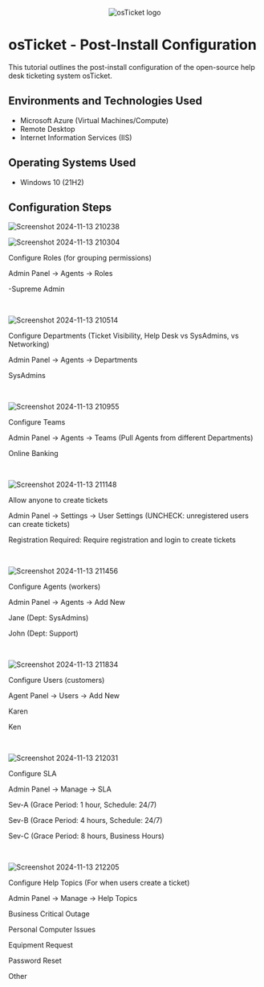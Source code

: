<p align="center">
<img src="https://i.imgur.com/Clzj7Xs.png" alt="osTicket logo"/>
</p>

<h1>osTicket - Post-Install Configuration</h1>
This tutorial outlines the post-install configuration of the open-source help desk ticketing system osTicket.<br />



<h2>Environments and Technologies Used</h2>

- Microsoft Azure (Virtual Machines/Compute)
- Remote Desktop
- Internet Information Services (IIS)

<h2>Operating Systems Used </h2>

- Windows 10</b> (21H2)


<h2>Configuration Steps</h2>

<p>

![Screenshot 2024-11-13 210238](https://github.com/user-attachments/assets/32326268-00ed-4467-a233-6e6894af873f)

![Screenshot 2024-11-13 210304](https://github.com/user-attachments/assets/4329f9c8-5d5c-4ee9-b476-1c4fb80f056a)

</p>
<p>
Configure Roles (for grouping permissions)

Admin Panel -> Agents -> Roles

  -Supreme Admin

</p>
<br />

<p>

![Screenshot 2024-11-13 210514](https://github.com/user-attachments/assets/9f2a8554-60ba-40cc-995f-c53ccd0412bc)

</p>
<p>
Configure Departments (Ticket Visibility, Help Desk vs SysAdmins, vs Networking)

Admin Panel -> Agents -> Departments

SysAdmins

</p>
<br />

<p>

![Screenshot 2024-11-13 210955](https://github.com/user-attachments/assets/29e2501c-fefa-49b1-936b-41d5cd3d0f66)

</p>
<p>
Configure Teams

Admin Panel -> Agents -> Teams (Pull Agents from different Departments)

Online Banking

</p>
<br />
<p>

![Screenshot 2024-11-13 211148](https://github.com/user-attachments/assets/23bd5091-cb28-4a54-b565-e28f5638b8e9)

</p>
<p>
Allow anyone to create tickets

Admin Panel -> Settings -> User Settings (UNCHECK: unregistered users can create tickets)

Registration Required: Require registration and login to create tickets

</p>
<br />

<p>

![Screenshot 2024-11-13 211456](https://github.com/user-attachments/assets/558a507d-3880-4898-9afd-c586746e9bda)

</p>
<p>
Configure Agents (workers)

Admin Panel -> Agents -> Add New

Jane (Dept: SysAdmins)

John (Dept: Support)

</p>
<br />

<p>

![Screenshot 2024-11-13 211834](https://github.com/user-attachments/assets/f64a3a12-e3ad-4200-bb4c-50eb596e6a4f)

</p>
<p>
Configure Users (customers)

Agent Panel -> Users -> Add New

Karen

Ken

</p>
<br />
<p>

![Screenshot 2024-11-13 212031](https://github.com/user-attachments/assets/209ff13f-4294-4578-b7bb-bb085f522724)

</p>
<p>
Configure SLA

Admin Panel -> Manage -> SLA

Sev-A (Grace Period: 1 hour, Schedule: 24/7)

Sev-B (Grace Period: 4 hours, Schedule: 24/7)

Sev-C (Grace Period: 8 hours, Business Hours)

</p>
<br />

<p>

![Screenshot 2024-11-13 212205](https://github.com/user-attachments/assets/0a71c16c-e535-44a3-94e5-0c73e3a3078f)

</p>
<p>
Configure Help Topics (For when users create a ticket)

Admin Panel -> Manage -> Help Topics

Business Critical Outage

Personal Computer Issues

Equipment Request

Password Reset

Other

</p>
<br />

<p>
